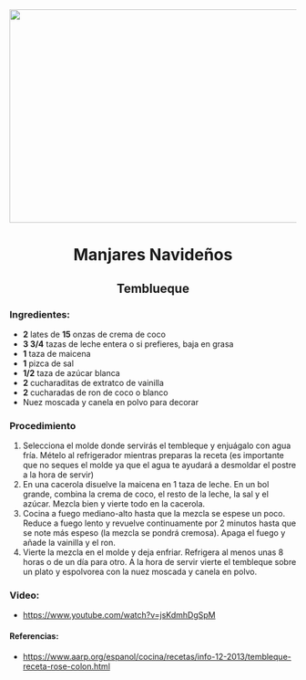 <div align="center">
  
<img src="https://i.pinimg.com/originals/fc/b5/ec/fcb5ec582dffc77a19bbdafff92bb3d8.jpg" width="520" height="374" />


# Manjares Navideños
## Temblueque
  
 </div>
  
### Ingredientes:
- **2** lates de **15** onzas de crema de coco
- **3 3/4** tazas de leche entera o si prefieres, baja en grasa
- **1** taza de maicena
- **1** pizca de sal
- **1/2** taza de azúcar blanca
- **2** cucharaditas de extratco de vainilla
- **2** cucharadas de ron de coco o blanco
- Nuez moscada y canela en polvo para decorar
### Procedimiento
1. Selecciona el molde donde servirás el tembleque y enjuágalo con agua fría. Mételo al refrigerador mientras preparas la receta (es importante que no seques el molde ya que el agua te ayudará a desmoldar el postre a la hora de servir)
2. En una cacerola disuelve la maicena en 1 taza de leche. En un bol grande,  combina la crema de coco, el resto de la leche, la sal y el azúcar. Mezcla bien y vierte todo en la cacerola.
3. Cocina a fuego mediano-alto hasta que la mezcla se espese un poco. Reduce a fuego lento y revuelve continuamente por 2 minutos hasta que se note más espeso (la mezcla se pondrá cremosa). Apaga el fuego y añade la vainilla y el ron.
4.  Vierte la mezcla en el molde y deja enfriar. Refrigera al menos unas 8 horas o de un día para otro. A la hora de servir vierte el tembleque sobre un plato y espolvorea con la nuez moscada y canela en polvo.

### Video:
- https://www.youtube.com/watch?v=jsKdmhDgSpM

#### Referencias:
- https://www.aarp.org/espanol/cocina/recetas/info-12-2013/tembleque-receta-rose-colon.html
